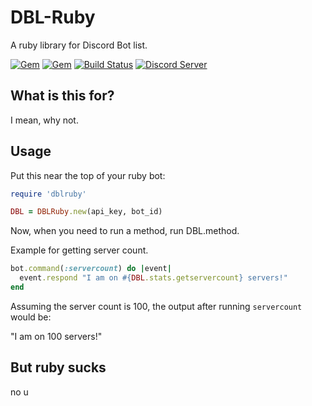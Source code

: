# DBL-Ruby

A ruby library for Discord Bot list.

[![Gem](https://img.shields.io/gem/v/dblruby.svg)](https://rubygems.org/gems/dblruby)
[![Gem](https://img.shields.io/gem/dt/dblruby.svg)](https://rubygems.org/gems/dblruby)
[![Build Status](https://travis-ci.org/Chewsterchew/DBLRuby.svg?branch=master)](https://travis-ci.org/Chewsterchew/DBLRuby)
[![Discord Server](https://img.shields.io/discord/134445052805120001.svg?colorB=7289DA&logo=discord)](https://discord.gg/FznS7Ha)

## What is this for?

I mean, why not.

## Usage

Put this near the top of your ruby bot:

```ruby
require 'dblruby'

DBL = DBLRuby.new(api_key, bot_id)
```

Now, when you need to run a method, run DBL.method.

Example for getting server count.

```ruby
bot.command(:servercount) do |event|
  event.respond "I am on #{DBL.stats.getservercount} servers!"
end
```

Assuming the server count is 100, the output after running `servercount` would be:

"I am on 100 servers!"

## But ruby sucks

no u
